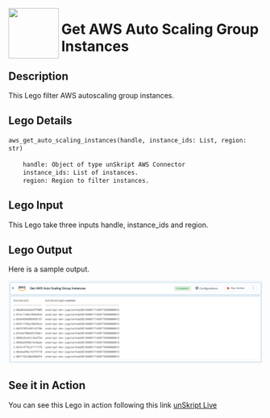 [<img align="left" src="https://unskript.com/assets/favicon.png" width="100" height="100" style="padding-right: 5px">](https://unskript.com/assets/favicon.png) 
<h1>Get AWS Auto Scaling Group Instances </h1>

## Description
This Lego filter AWS autoscaling group instances.

## Lego Details

    aws_get_auto_scaling_instances(handle, instance_ids: List, region: str)

        handle: Object of type unSkript AWS Connector
        instance_ids: List of instances.
        region: Region to filter instances.

## Lego Input
This Lego take three inputs handle, instance_ids and region.

## Lego Output
Here is a sample output.

<img src="./1.png">



## See it in Action

You can see this Lego in action following this link [unSkript Live](https://us.app.unskript.io)